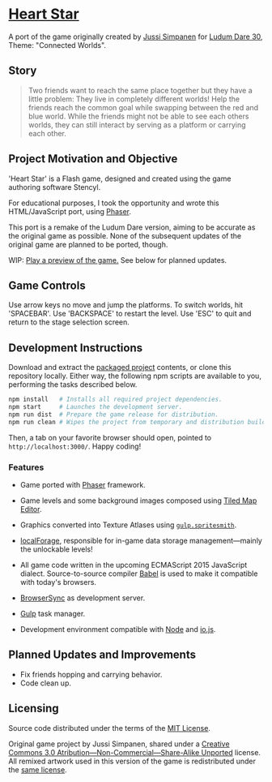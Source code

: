 [Heart Star][demo]
===============================================================================

A port of the game originally created by [Jussi Simpanen][advi] for [Ludum Dare
30][ld-g], Theme: "Connected Worlds".


Story
-------------------------------------------------------------------------------

>   Two friends want to reach the same place together but they have a little
>   problem: They live in completely different worlds! Help the friends reach
>   the common goal while swapping between the red and blue world. While the
>   friends might not be able to see each others worlds, they can still
>   interact by serving as a platform or carrying each other.


Project Motivation and Objective
-------------------------------------------------------------------------------

'Heart Star' is a Flash game, designed and created using the game authoring
software Stencyl.

For educational purposes, I took the opportunity and wrote this HTML/JavaScript
port, using [Phaser][phsr].

This port is a remake of the Ludum Dare version, aiming to be accurate as the
original game as possible. None of the subsequent updates of the original game
are planned to be ported, though.

WIP: [Play a preview of the game.][demo] See below for planned updates.


Game Controls
-------------------------------------------------------------------------------

Use arrow keys no move and jump the platforms. To switch worlds, hit
'SPACEBAR'. Use 'BACKSPACE' to restart the level. Use 'ESC' to quit and return
to the stage selection screen.


Development Instructions
-------------------------------------------------------------------------------

Download and extract the [packaged project][dwld] contents, or clone this
repository locally. Either way, the following npm scripts are available to you,
performing the tasks described below.

```sh
npm install   # Installs all required project dependencies.
npm start     # Launches the development server.
npm run dist  # Prepare the game release for distribution.
npm run clean # Wipes the project from temporary and distribution build files.
```

Then, a tab on your favorite browser should open, pointed to
`http://localhost:3000/`. Happy coding!


### Features ##################################################################

*   Game ported with [Phaser][phsr] framework.

*   Game levels and some background images composed using [Tiled Map
    Editor][tild].

*   Graphics converted into Texture Atlases using [`gulp.spritesmith`][gsps].

*   [localForage][lfor], responsible for in-game data storage management—mainly
    the unlockable levels!

*   All game code written in the upcoming ECMAScript 2015 JavaScript dialect.
    Source-to-source compiler [Babel][babl] is used to make it compatible with
    today's browsers.

*   [BrowserSync][bsnc] as development server.

*   [Gulp][gulp] task manager.

*   Development environment compatible with [Node][node] and [io.js][iojs].


Planned Updates and Improvements
-------------------------------------------------------------------------------

*   Fix friends hopping and carrying behavior.
*   Code clean up.


Licensing
-------------------------------------------------------------------------------

Source code distributed under the terms of the [MIT License][mitl].

Original game project by Jussi Simpanen, shared under a [Creative Commons 3.0
Atribution—Non-Commercial—Share-Alike Unported][cc-l] license. All remixed
artwork used in this version of the game is redistributed under the [same
license][cc-l].


<!-- ---------------------------------------------------------------------- -->

[iojs]: https://iojs.org/
[phsr]: https://phaser.io/
[gscm]: http://git-scm.com/
[babl]: https://babeljs.io/
[gulp]: https://gulpjs.com/
[node]: https://nodejs.org/
[bsnc]: http://browsersync.io/
[tild]: http://www.mapeditor.org/
[advi]: http://simpanen.carbonmade.com/
[demo]: https://rblopes.github.io/heart-star/
[lfor]: https://mozilla.github.io/localForage/
[gsps]: https://github.com/twolfson/gulp.spritesmith
[cc-l]: https://creativecommons.org/licenses/by-nc-sa/3.0/
[dwld]: https://github.com/rblopes/heart-star/archive/dev.zip
[mitl]: https://github.com/rblopes/heart-star/blob/master/LICENSE
[ld-g]: http://ludumdare.com/compo/ludum-dare-30/?action=preview&uid=11391
